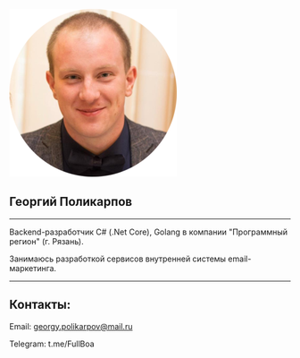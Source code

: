 ![main_photo](assets/rounded_main_300x300.png)

## Георгий Поликарпов

------

Backend-разработчик C# (.Net Core), Golang в компании "Программный регион" (г. Рязань).

Занимаюсь разработкой сервисов внутренней системы email-маркетинга.

------

## Контакты:

Email: georgy.polikarpov@mail.ru

Telegram: t.me/FullBoa













